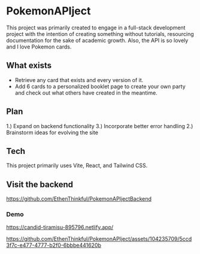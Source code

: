 # PokemonAPIject
This project was primarily created to engage in a full-stack development project with the intention of creating something without tutorials, resourcing documentation for the sake of academic growth. Also, the API is so lovely and I love Pokemon cards.

## What exists
- Retrieve any card that exists and every version of it.
- Add 6 cards to a personalized booklet page to create your own party and check out what others have created in the meantime.

## Plan
1.) Expand on backend functionality 
3.) Incorporate better error handling
2.) Brainstorm ideas for evolving the site 

## Tech
This project primarily uses Vite, React, and Tailwind CSS.

## Visit the backend
https://github.com/EthenThinkful/PokemonAPIjectBackend

### Demo
https://candid-tiramisu-895796.netlify.app/

https://github.com/EthenThinkful/PokemonAPIject/assets/104235709/5ccd3f7c-e477-4777-b2f0-6bbbe441620b



